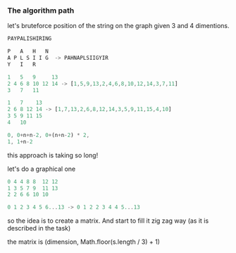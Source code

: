 ### The algorithm path

let's bruteforce position of the string on the graph
given 3 and 4 dimentions.

```javascript
PAYPALISHIRING

P   A   H   N
A P L S I I G  -> PAHNAPLSIIGYIR
Y   I   R

1   5   9     13
2 4 6 8 10 12 14 -> [1,5,9,13,2,4,6,8,10,12,14,3,7,11]
3   7   11

1   7    13
2 6 8 12 14 -> [1,7,13,2,6,8,12,14,3,5,9,11,15,4,10]
3 5 9 11 15
4   10   

0, 0+n+n-2, 0+(n+n-2) * 2,
1, 1+n-2
```
this approach is taking so long!

let's do a graphical one

```javascript
0 4 4 8 8  12 12
1 3 5 7 9  11 13
2 2 6 6 10 10

0 1 2 3 4 5 6...13 -> 0 1 2 2 3 4 4 5...13

```
so the idea is to create a matrix. And start to fill it zig
zag way (as it is described in the task)

the matrix is (dimension, Math.floor(s.length / 3) + 1)

